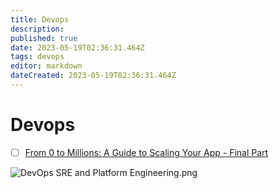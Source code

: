 ```yaml
---
title: Devops
description: 
published: true
date: 2023-05-19T02:36:31.464Z
tags: devops
editor: markdown
dateCreated: 2023-05-19T02:36:31.464Z
---
```


# Devops
- [ ] [From 0 to Millions: A Guide to Scaling Your App - Final Part](https://blog.bytebytego.com/p/ep-52-devops-vs-sre-vs-platform-engineering?utm_source=profile&utm_medium=reader2)

![DevOps SRE and Platform Engineering.png](http://192.168.25.60:8000/files/file_storage/f84ea12a.png)

